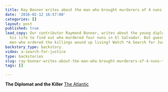 ```yaml
---
title: Ray Bonner writes about the man who brought murderers of 4 nuns to justice
date: '2016-02-12 16:57:00'
categories: []
layout: post
published: true
lead_copy: Our contributor Raymond Bonner, writes about the young diplomat who risked
  his life to find out who murdered four nuns in El Salvador. But guess where the
  men who ordered the killings wound up living? Watch *A Search for Justice.*
backstory_type: backstory
video: a-search-for-justice
type: backstories
slug: ray-bonner-writes-about-the-man-who-brought-murderers-of-4-nuns-to-justice
tags: []

---
```

**The Diplomat and the Killer**
[The Atlantic](http://www.theatlantic.com/international/archive/2016/02/el-salvador-churchwomen-murders/460320/)

